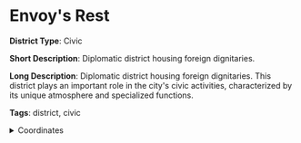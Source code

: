 # Envoy's Rest

**District Type**: Civic

**Short Description**: Diplomatic district housing foreign dignitaries.

**Long Description**: Diplomatic district housing foreign dignitaries. This district plays an important role in the city's civic activities, characterized by its unique atmosphere and specialized functions.

**Tags**: district, civic

<details>
<summary>Coordinates</summary>

- [6658,3126]
- [6774,3286]
- [6888,3336]
- [6916,3324]
- [6966,3350]
- [6982,3338]
- [7042,3370]
- [7284,3492]
- [7352,3434]
- [7580,3392]
- [7448,2546]
- [7344,2518]

</details>
